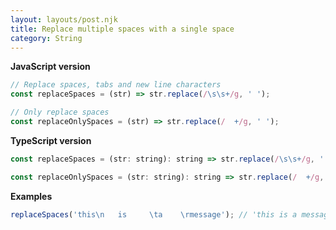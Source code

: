 ```yaml
---
layout: layouts/post.njk
title: Replace multiple spaces with a single space
category: String
---
```


**JavaScript version**

```js
// Replace spaces, tabs and new line characters
const replaceSpaces = (str) => str.replace(/\s\s+/g, ' ');

// Only replace spaces
const replaceOnlySpaces = (str) => str.replace(/  +/g, ' ');
```

**TypeScript version**

```js
const replaceSpaces = (str: string): string => str.replace(/\s\s+/g, ' ');

const replaceOnlySpaces = (str: string): string => str.replace(/  +/g, ' ');
```

**Examples**

```js
replaceSpaces('this\n   is     \ta    \rmessage'); // 'this is a message'
```
